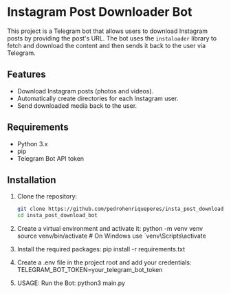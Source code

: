 # Instagram Post Downloader Bot

This project is a Telegram bot that allows users to download Instagram posts by providing the post's URL. The bot uses the `instaloader` library to fetch and download the content and then sends it back to the user via Telegram.

## Features

- Download Instagram posts (photos and videos).
- Automatically create directories for each Instagram user.
- Send downloaded media back to the user.

## Requirements

- Python 3.x
- pip
- Telegram Bot API token

## Installation

1. Clone the repository:

   ```sh
   git clone https://github.com/pedrohenriqueperes/insta_post_download_bot.git
   cd insta_post_download_bot

2. Create a virtual environment and activate it:
   python -m venv venv
    source venv/bin/activate  # On Windows use `venv\Scripts\activate

3. Install the required packages:
   pip install -r requirements.txt

4. Create a .env file in the project root and add your credentials:
   TELEGRAM_BOT_TOKEN=your_telegram_bot_token

5. USAGE:
   Run the Bot: python3 main.py
   
